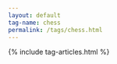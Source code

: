 ```yaml
---
layout: default
tag-name: chess
permalink: /tags/chess.html
---
```


{% include tag-articles.html %}
